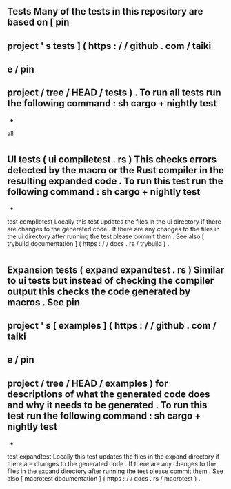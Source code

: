 #
Tests
Many
of
the
tests
in
this
repository
are
based
on
[
pin
-
project
'
s
tests
]
(
https
:
/
/
github
.
com
/
taiki
-
e
/
pin
-
project
/
tree
/
HEAD
/
tests
)
.
To
run
all
tests
run
the
following
command
:
sh
cargo
+
nightly
test
-
-
all
#
#
UI
tests
(
ui
compiletest
.
rs
)
This
checks
errors
detected
by
the
macro
or
the
Rust
compiler
in
the
resulting
expanded
code
.
To
run
this
test
run
the
following
command
:
sh
cargo
+
nightly
test
-
-
test
compiletest
Locally
this
test
updates
the
files
in
the
ui
directory
if
there
are
changes
to
the
generated
code
.
If
there
are
any
changes
to
the
files
in
the
ui
directory
after
running
the
test
please
commit
them
.
See
also
[
trybuild
documentation
]
(
https
:
/
/
docs
.
rs
/
trybuild
)
.
#
#
Expansion
tests
(
expand
expandtest
.
rs
)
Similar
to
ui
tests
but
instead
of
checking
the
compiler
output
this
checks
the
code
generated
by
macros
.
See
pin
-
project
'
s
[
examples
]
(
https
:
/
/
github
.
com
/
taiki
-
e
/
pin
-
project
/
tree
/
HEAD
/
examples
)
for
descriptions
of
what
the
generated
code
does
and
why
it
needs
to
be
generated
.
To
run
this
test
run
the
following
command
:
sh
cargo
+
nightly
test
-
-
test
expandtest
Locally
this
test
updates
the
files
in
the
expand
directory
if
there
are
changes
to
the
generated
code
.
If
there
are
any
changes
to
the
files
in
the
expand
directory
after
running
the
test
please
commit
them
.
See
also
[
macrotest
documentation
]
(
https
:
/
/
docs
.
rs
/
macrotest
)
.
